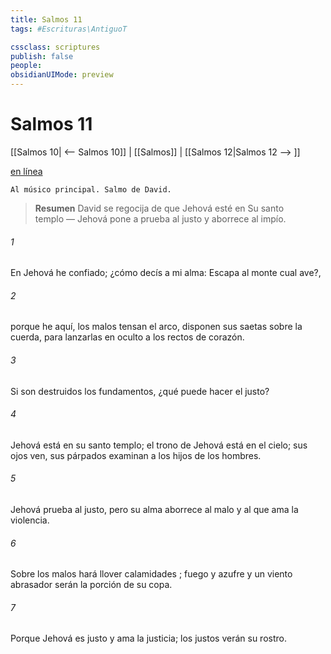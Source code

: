 ```yaml
---
title: Salmos 11
tags: #Escrituras\AntiguoT

cssclass: scriptures
publish: false
people:
obsidianUIMode: preview
---
```


# Salmos 11
[[Salmos 10| <-- Salmos 10]] | [[Salmos]] | [[Salmos 12|Salmos 12 --> ]]

[en línea](https://churchofjesuschrist.org/study/scriptures/ot/ps/11?lang=spa)

```
Al músico principal. Salmo de David.
```

> __Resumen__
David se regocija de que Jehová esté en Su santo templo — Jehová pone a prueba al justo y aborrece al impío.

###### 1 
En
 Jehová he confiado;
¿cómo decís a mi alma:
Escapa al monte cual ave?,

###### 2 
porque he aquí, los malos tensan el arco,
disponen sus saetas sobre la cuerda,
para lanzarlas en oculto a los rectos de corazón.

###### 3 
Si son destruidos los fundamentos,
¿qué puede hacer el justo?

###### 4 
Jehová está en su santo templo;
el trono de Jehová está en el cielo;
sus ojos ven, sus párpados examinan a los hijos de los hombres.

###### 5 
Jehová 
prueba
 al justo,
pero su alma aborrece al malo y al que ama la violencia.

###### 6 
Sobre los 
malos
 hará llover 
calamidades
;
fuego y azufre y un viento abrasador serán la porción de su copa.

###### 7 
Porque Jehová es justo y ama la justicia;
los justos verán su rostro.

